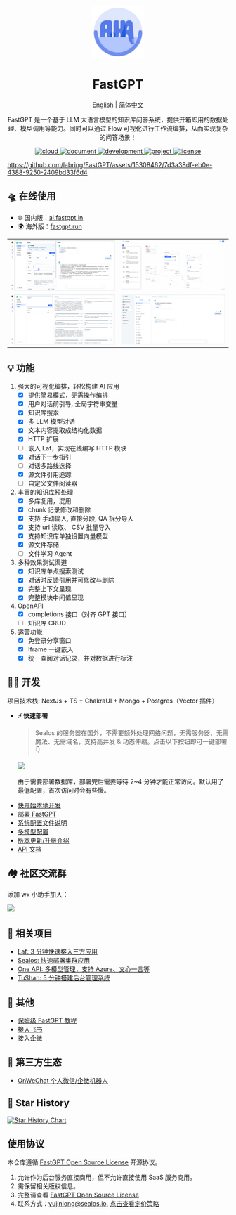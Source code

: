 <div align="center">

<a href="https://fastgpt.run/"><img src="/.github/imgs/logo.svg" width="120" height="120" alt="fastgpt logo"></a>

# FastGPT

<p align="center">
  <a href="./README_en.md">English</a> |
  <a href="./README.md">简体中文</a>
</p>

FastGPT 是一个基于 LLM 大语言模型的知识库问答系统，提供开箱即用的数据处理、模型调用等能力。同时可以通过 Flow 可视化进行工作流编排，从而实现复杂的问答场景！

</div>

<p align="center">
  <a href="https://fastgpt.run/">
    <img height="21" src="https://img.shields.io/badge/在线使用-d4eaf7?style=flat-square&logo=spoj&logoColor=7d09f1" alt="cloud">
  </a>
  <a href="https://doc.fastgpt.run/docs/intro">
    <img height="21" src="https://img.shields.io/badge/相关文档-7d09f1?style=flat-square" alt="document">
  </a>
  <a href="https://doc.fastgpt.run/docs/development">
    <img height="21" src="https://img.shields.io/badge/本地开发-%23d4eaf7?style=flat-square&logo=xcode&logoColor=7d09f1" alt="development">
  </a>
  <a href="/#-%E7%9B%B8%E5%85%B3%E9%A1%B9%E7%9B%AE">
    <img height="21" src="https://img.shields.io/badge/相关项目-7d09f1?style=flat-square" alt="project">
  </a>
  <a href="https://github.com/labring/FastGPT/blob/main/LICENSE">
    <img height="21" src="https://img.shields.io/badge/License-Apache--2.0-ffffff?style=flat-square&labelColor=d4eaf7&color=7d09f1" alt="license">
  </a>
</p>

https://github.com/labring/FastGPT/assets/15308462/7d3a38df-eb0e-4388-9250-2409bd33f6d4

## 🛸 在线使用

+ 🌐 国内版：[ai.fastgpt.in](https://ai.fastgpt.in/)
+ 🌍 海外版：[fastgpt.run](https://fastgpt.run/)

|                                    |                                    |
| ---------------------------------- | ---------------------------------- |
| ![Demo](./.github/imgs/intro1.png) | ![Demo](./.github/imgs/intro2.png) |
| ![Demo](./.github/imgs/intro3.png) | ![Demo](./.github/imgs/intro4.png) |

## 💡 功能

1. 强大的可视化编排，轻松构建 AI 应用
   - [x] 提供简易模式，无需操作编排
   - [x] 用户对话前引导, 全局字符串变量
   - [x] 知识库搜索
   - [x] 多 LLM 模型对话
   - [x] 文本内容提取成结构化数据
   - [x] HTTP 扩展
   - [ ] 嵌入 Laf，实现在线编写 HTTP 模块
   - [x] 对话下一步指引
   - [ ] 对话多路线选择
   - [x] 源文件引用追踪
   - [ ] 自定义文件阅读器
2. 丰富的知识库预处理
   - [x] 多库复用，混用
   - [x] chunk 记录修改和删除
   - [x] 支持 手动输入, 直接分段, QA 拆分导入
   - [x] 支持 url 读取、 CSV 批量导入
   - [x] 支持知识库单独设置向量模型
   - [x] 源文件存储
   - [ ] 文件学习 Agent
3. 多种效果测试渠道
   - [x] 知识库单点搜索测试
   - [x] 对话时反馈引用并可修改与删除
   - [x] 完整上下文呈现
   - [x] 完整模块中间值呈现
4. OpenAPI
   - [x] completions 接口（对齐 GPT 接口）
   - [ ] 知识库 CRUD
5. 运营功能
   - [x] 免登录分享窗口
   - [x] Iframe 一键嵌入
   - [x] 统一查阅对话记录，并对数据进行标注

## 👨‍💻 开发

项目技术栈: NextJs + TS + ChakraUI + Mongo + Postgres（Vector 插件）

- **⚡ 快速部署**

  > Sealos 的服务器在国外，不需要额外处理网络问题，无需服务器、无需魔法、无需域名，支持高并发 & 动态伸缩。点击以下按钮即可一键部署 👇

  [![](https://cdn.jsdelivr.us/gh/labring-actions/templates@main/Deploy-on-Sealos.svg)](https://cloud.sealos.io/?openapp=system-fastdeploy%3FtemplateName%3Dfastgpt)

  由于需要部署数据库，部署完后需要等待 2~4 分钟才能正常访问。默认用了最低配置，首次访问时会有些慢。

* [快开始本地开发](https://doc.fastgpt.in/docs/development/intro/)
* [部署 FastGPT](https://doc.fastgpt.in/docs/installation)
* [系统配置文件说明](https://doc.fastgpt.in/docs/development/configuration/)
* [多模型配置](https://doc.fastgpt.in/docs/installation/one-api/)
* [版本更新/升级介绍](https://doc.fastgpt.in/docs/installation/upgrading)
* [API 文档](https://doc.fastgpt.in/docs/development/openapi/)

## 🏘️ 社区交流群

添加 wx 小助手加入：

![](https://otnvvf-imgs.oss.laf.run/wx300.jpg)

## 💪 相关项目

- [Laf: 3 分钟快速接入三方应用](https://github.com/labring/laf)
- [Sealos: 快速部署集群应用](https://github.com/labring/sealos)
- [One API: 多模型管理，支持 Azure、文心一言等](https://github.com/songquanpeng/one-api)
- [TuShan: 5 分钟搭建后台管理系统](https://github.com/msgbyte/tushan)

## 👀 其他

- [保姆级 FastGPT 教程](https://www.bilibili.com/video/BV1n34y1A7Bo/?spm_id_from=333.999.0.0)
- [接入飞书](https://www.bilibili.com/video/BV1Su4y1r7R3/?spm_id_from=333.999.0.0)
- [接入企微](https://www.bilibili.com/video/BV1Tp4y1n72T/?spm_id_from=333.999.0.0)

## 🤝 第三方生态

- [OnWeChat 个人微信/企微机器人](https://doc.fastgpt.run/docs/use-cases/onwechat/)

## 🌟 Star History

[![Star History Chart](https://api.star-history.com/svg?repos=labring/FastGPT&type=Date)](https://star-history.com/#labring/FastGPT&Date)

## 使用协议

本仓库遵循 [FastGPT Open Source License](./LICENSE) 开源协议。

1. 允许作为后台服务直接商用，但不允许直接使用 SaaS 服务商用。
2. 需保留相关版权信息。
3. 完整请查看 [FastGPT Open Source License](./LICENSE)
4. 联系方式：yujinlong@sealos.io, [点击查看定价策略](https://doc.fastgpt.run/docs/commercial)
